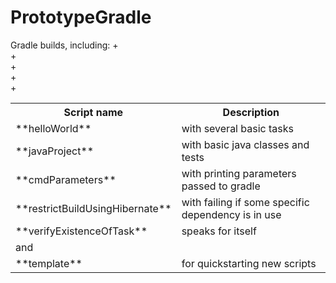 PrototypeGradle
===============

Gradle builds, including:
+  
+  
+  
+  
+  

<table>
<tr>
<th>Script name</th><th>Description</th>
</tr>
<tr><td>**helloWorld**</td><td>with several basic tasks</td></tr>
<tr><td>**javaProject**</td><td>with basic java classes and tests</td></tr>
<tr><td>**cmdParameters**</td><td>with printing parameters passed to gradle</td></tr>
<tr><td>**restrictBuildUsingHibernate**</td><td>with failing if some specific dependency is in use</td></tr>
<tr><td>**verifyExistenceOfTask**</td><td>speaks for itself</td></tr>
<tr><td>and</td></tr>
<tr><td>**template**</td><td>for quickstarting new scripts</td></tr>
</table>

